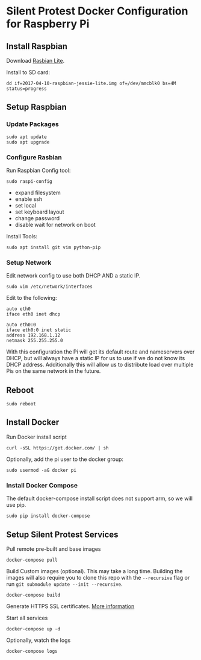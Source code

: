 # Silent Protest Docker Configuration for Raspberry Pi

## Install Raspbian

Download [Rasbian Lite](https://www.raspberrypi.org/downloads/raspbian/).

Install to SD card:

```
dd if=2017-04-10-raspbian-jessie-lite.img of=/dev/mmcblk0 bs=4M status=progress
```

## Setup Raspbian

### Update Packages

```
sudo apt update
sudo apt upgrade
```

### Configure Rasbian

Run Raspbian Config tool:

```
sudo raspi-config
```

* expand filesystem
* enable ssh
* set local
* set keyboard layout
* change password
* disable wait for network on boot

Install Tools:

```
sudo apt install git vim python-pip
```


### Setup Network

Edit network config to use both DHCP AND a static IP.

```
sudo vim /etc/network/interfaces
```

Edit to the following:

```
auto eth0
iface eth0 inet dhcp

auto eth0:0
iface eth0:0 inet static
address 192.168.1.12
netmask 255.255.255.0
```

With this configuration the Pi will get its default route and nameservers over DHCP, but will always have a static IP for us to use if we do not know its DHCP address.
Additionally this will allow us to distribute load over multiple Pis on the same network in the future.

## Reboot

`sudo reboot`


## Install Docker

Run Docker install script

```
curl -sSL https://get.docker.com/ | sh
```

Optionally, add the pi user to the docker group:

```
sudo usermod -aG docker pi
```

### Install Docker Compose

The default docker-compose install script does not support arm, so we will use pip.

```
sudo pip install docker-compose
```

## Setup Silent Protest Services

Pull remote pre-built and base images

```
docker-compose pull
```

Build Custom images (optional). This may take a long time.
Building the images will also require you to clone this repo with the `--recursive` flag or run `git submodule update --init --recursive`.

```
docker-compose build
```

Generate HTTPS SSL certificates. [More information](www/README.md)

Start all services

```
docker-compose up -d
```

Optionally, watch the logs

```
docker-compose logs
```
